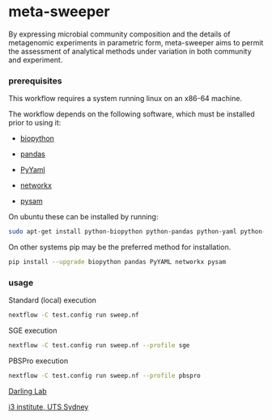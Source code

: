 meta-sweeper
============

By expressing microbial community composition and the details of metagenomic
experiments in parametric form, meta-sweeper aims to permit the assessment of
analytical methods under variation in both community and experiment.


### prerequisites
This workflow requires a system running linux on an x86-64 machine.

The workflow depends on the following software, which must be installed prior to using it:

* [biopython](http://biopython.org/)

* [pandas](http://pandas.pydata.org/)

* [PyYaml](http://pyyaml.org/)

* [networkx](https://networkx.github.io/)

* [pysam](https://github.com/pysam-developers/pysam)

On ubuntu these can be installed by running:
```bash
sudo apt-get install python-biopython python-pandas python-yaml python-networkx python-pysam
```

On other systems pip may be the preferred method for installation.
```bash
pip install --upgrade biopython pandas PyYAML networkx pysam
```

### usage

Standard (local) execution
```bash
nextflow -C test.config run sweep.nf
```

SGE execution
```bash
nextflow -C test.config run sweep.nf --profile sge
```

PBSPro execution
```bash
nextflow -C test.config run sweep.nf --profile pbspro
```

[Darling Lab](http://darlinglab.org/)

[i3 institute, UTS
Sydney](http://www.uts.edu.au/research-and-teaching/our-research/ithree-institute)
